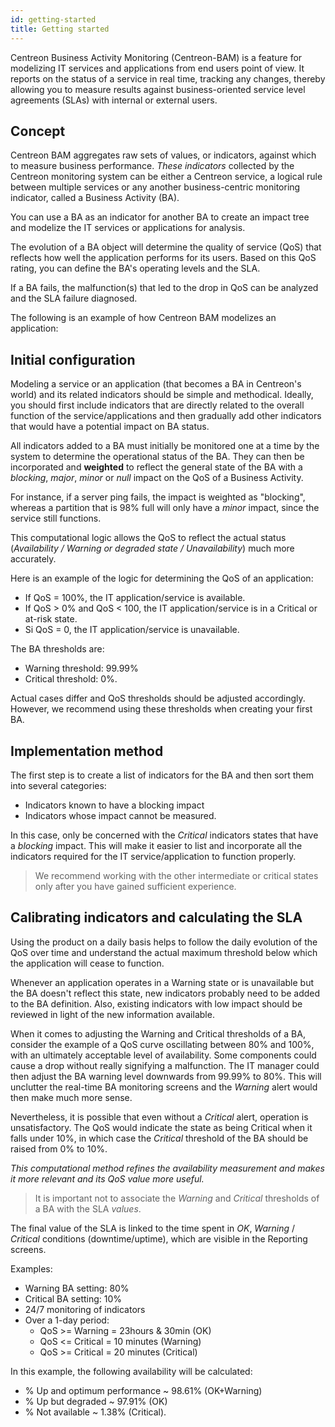 ```yaml
---
id: getting-started
title: Getting started
---
```


Centreon Business Activity Monitoring (Centreon-BAM) is a feature for
modelizing IT services and applications from end users point of view. It
reports on the status of a service in real time, tracking any changes,
thereby allowing you to measure results against business-oriented
service level agreements (SLAs) with internal or external users.

## Concept

Centreon BAM aggregates raw sets of values, or indicators, against which
to measure business performance. *These indicators* collected by the
Centreon monitoring system can be either a Centreon service, a logical
rule between multiple services or any another business-centric
monitoring indicator, called a Business Activity (BA).

You can use a BA as an indicator for another BA to create an impact tree
and modelize the IT services or applications for analysis.

The evolution of a BA object will determine the quality of service (QoS)
that reflects how well the application performs for its users. Based on
this QoS rating, you can define the BA\'s operating levels and the SLA.

If a BA fails, the malfunction(s) that led to the drop in QoS can be
analyzed and the SLA failure diagnosed.

The following is an example of how Centreon BAM modelizes an
application:

## Initial configuration

Modeling a service or an application (that becomes a BA in Centreon\'s
world) and its related indicators should be simple and methodical.
Ideally, you should first include indicators that are directly related
to the overall function of the service/applications and then gradually
add other indicators that would have a potential impact on BA status.

All indicators added to a BA must initially be monitored one at a time
by the system to determine the operational status of the BA. They can
then be incorporated and **weighted** to reflect the general state of
the BA with a *blocking*, *major*, *minor* or *null* impact on the QoS
of a Business Activity.

For instance, if a server ping fails, the impact is weighted as
\"blocking\", whereas a partition that is 98% full will only have a
*minor* impact, since the service still functions.

This computational logic allows the QoS to reflect the actual status
(*Availability / Warning or degraded state / Unavailability*) much more
accurately.

Here is an example of the logic for determining the QoS of an
application:

-   If QoS = 100%, the IT application/service is available.
-   If QoS \> 0% and QoS \< 100, the IT application/service is in a
    Critical or at-risk state.
-   Si QoS = 0, the IT application/service is unavailable.

The BA thresholds are:

-   Warning threshold: 99.99%
-   Critical threshold: 0%.

Actual cases differ and QoS thresholds should be adjusted accordingly.
However, we recommend using these thresholds when creating your first
BA.

## Implementation method

The first step is to create a list of indicators for the BA and then
sort them into several categories:

-   Indicators known to have a blocking impact
-   Indicators whose impact cannot be measured.

In this case, only be concerned with the *Critical* indicators states
that have a *blocking* impact. This will make it easier to list and
incorporate all the indicators required for the IT service/application
to function properly.

> We recommend working with the other intermediate or critical states only
after you have gained sufficient experience.

## Calibrating indicators and calculating the SLA

Using the product on a daily basis helps to follow the daily evolution
of the QoS over time and understand the actual maximum threshold below
which the application will cease to function.

Whenever an application operates in a Warning state or is unavailable
but the BA doesn\'t reflect this state, new indicators probably need to
be added to the BA definition. Also, existing indicators with low impact
should be reviewed in light of the new information available.

When it comes to adjusting the Warning and Critical thresholds of a BA,
consider the example of a QoS curve oscillating between 80% and 100%,
with an ultimately acceptable level of availability. Some components
could cause a drop without really signifying a malfunction. The IT
manager could then adjust the BA warning level downwards from 99.99% to
80%. This will unclutter the real-time BA monitoring screens and the
*Warning* alert would then make much more sense.

Nevertheless, it is possible that even without a *Critical* alert,
operation is unsatisfactory. The QoS would indicate the state as being
Critical when it falls under 10%, in which case the *Critical* threshold
of the BA should be raised from 0% to 10%.

*This computational method refines the availability measurement and
makes it more relevant and its QoS value more useful.*

> It is important not to associate the *Warning* and *Critical* thresholds
of a BA with the SLA *values*.

The final value of the SLA is linked to the time spent in *OK*,
*Warning* / *Critical* conditions (downtime/uptime), which are visible
in the Reporting screens.

Examples: 

-   Warning BA setting: 80%
-   Critical BA setting: 10%
-   24/7 monitoring of indicators
-   Over a 1-day period: 
    -   QoS \>= Warning = 23hours & 30min (OK)
    -   QoS \<= Critical = 10 minutes (Warning)
    -   QoS \>= Critical = 20 minutes (Critical)

In this example, the following availability will be calculated: 

-   \% Up and optimum performance \~ 98.61% (OK+Warning)
-   \% Up but degraded \~ 97.91% (OK)
-   \% Not available \~ 1.38% (Critical).
